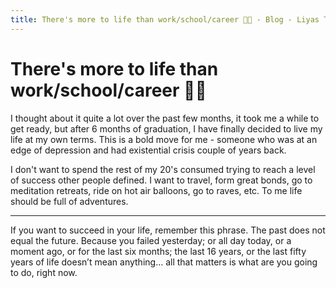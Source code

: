 ```yaml
---
title: There's more to life than work/school/career 🌺🌺 - Blog - Liyas Thomas
---
```


# There's more to life than work/school/career 🌺🌺

I thought about it quite a lot over the past few months, it took me a while to get ready, but after 6 months of graduation, I have finally decided to live my life at my own terms. This is a bold move for me - someone who was at an edge of depression and had existential crisis couple of years back.

I don't want to spend the rest of my 20's consumed trying to reach a level of success other people defined. I want to travel, form great bonds, go to meditation retreats, ride on hot air balloons, go to raves, etc. To me life should be full of adventures.

---

If you want to succeed in your life, remember this phrase. The past does not equal the future. Because you failed yesterday; or all day today, or a moment ago, or for the last six months; the last 16 years, or the last fifty years of life doesn’t mean anything… all that matters is what are you going to do, right now.

<style scoped>
@import "~/styles/markdown.css";
</style>
